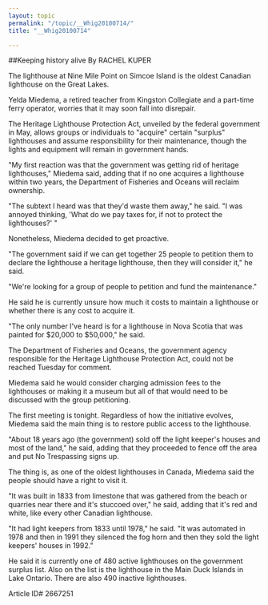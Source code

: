 ```yaml
---
layout: topic
permalink: "/topic/__Whig20100714/"
title: "__Whig20100714"

---
```


##Keeping history alive
By RACHEL KUPER



The lighthouse at Nine Mile Point on Simcoe Island is the oldest Canadian lighthouse on the Great Lakes.

Yelda Miedema, a retired teacher from Kingston Collegiate and a part-time ferry operator, worries that it may soon fall into disrepair.

The Heritage Lighthouse Protection Act, unveiled by the federal government in May, allows groups or individuals to "acquire" certain "surplus" lighthouses and assume responsibility for their maintenance, though the lights and equipment will remain in government hands.

"My first reaction was that the government was getting rid of heritage lighthouses," Miedema said, adding that if no one acquires a lighthouse within two years, the Department of Fisheries and Oceans will reclaim ownership.

"The subtext I heard was that they'd waste them away," he said. "I was annoyed thinking, 'What do we pay taxes for, if not to protect the lighthouses?' "

Nonetheless, Miedema decided to get proactive.

"The government said if we can get together 25 people to petition them to declare the lighthouse a heritage lighthouse, then they will consider it," he said.

"We're looking for a group of people to petition and fund the maintenance."

He said he is currently unsure how much it costs to maintain a lighthouse or whether there is any cost to acquire it.

"The only number I've heard is for a lighthouse in Nova Scotia that was painted for $20,000 to $50,000," he said.

The Department of Fisheries and Oceans, the government agency responsible for the Heritage Lighthouse Protection Act, could not be reached Tuesday for comment.

Miedema said he would consider charging admission fees to the lighthouses or making it a museum but all of that would need to be discussed with the group petitioning.

The first meeting is tonight. Regardless of how the initiative evolves, Miedema said the main thing is to restore public access to the lighthouse.

"About 18 years ago (the government) sold off the light keeper's houses and most of the land," he said, adding that they proceeded to fence off the area and put No Trespassing signs up.

The thing is, as one of the oldest lighthouses in Canada, Miedema said the people should have a right to visit it.

"It was built in 1833 from limestone that was gathered from the beach or quarries near there and it's stuccoed over," he said, adding that it's red and white, like every other Canadian lighthouse.

"It had light keepers from 1833 until 1978," he said. "It was automated in 1978 and then in 1991 they silenced the fog horn and then they sold the light keepers' houses in 1992."

He said it is currently one of 480 active lighthouses on the government surplus list. Also on the list is the lighthouse in the Main Duck Islands in Lake Ontario. There are also 490 inactive lighthouses.



Article ID# 2667251


